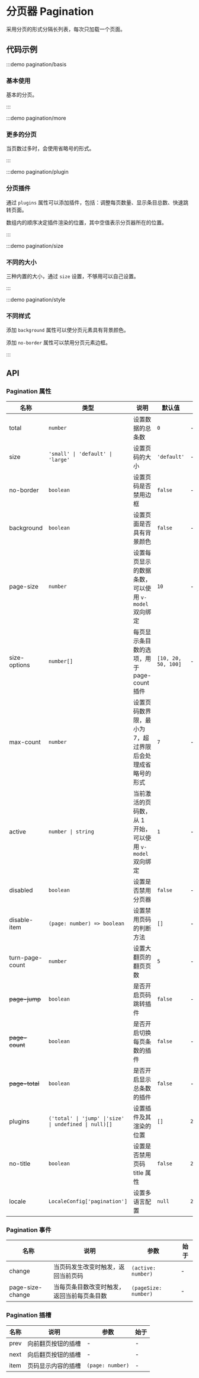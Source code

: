 # 分页器 Pagination

采用分页的形式分隔长列表，每次只加载一个页面。

## 代码示例

:::demo pagination/basis

### 基本使用

基本的分页。

:::

:::demo pagination/more

### 更多的分页

当页数过多时，会使用省略号的形式。

:::

:::demo pagination/plugin

### 分页插件

通过 `plugins` 属性可以添加插件，包括：调整每页数量、显示条目总数、快速跳转页面。

数组内的顺序决定插件渲染的位置，其中空值表示分页器所在的位置。

:::

:::demo pagination/size

### 不同的大小

三种内置的大小，通过 `size` 设置，不够用可以自己设置。

:::

:::demo pagination/style

### 不同样式

添加 `background` 属性可以使分页元素具有背景颜色。

添加 `no-border` 属性可以禁用分页元素边框。

:::

## API

### Pagination 属性

| 名称            | 类型                                                  | 说明                                                     | 默认值              | 始于     |
| --------------- | ----------------------------------------------------- | -------------------------------------------------------- | ------------------- | -------- |
| total           | `number`                                              | 设置数据的总条数                                         | `0`                 | -        |
| size            | `'small' \| 'default' \| 'large'`                     | 设置页码的大小                                           | `'default'`         | -        |
| no-border       | `boolean`                                             | 设置页码是否禁用边框                                     | `false`             | -        |
| background      | `boolean`                                             | 设置页面是否具有背景颜色                                 | `false`             | -        |
| page-size       | `number`                                              | 设置每页显示的数据条数，可以使用 `v-model` 双向绑定      | `10`                | -        |
| size-options    | `number[]`                                            | 每页显示条目数的选项，用于 page-count 插件               | `[10, 20, 50, 100]` | -        |
| max-count       | `number`                                              | 设置页码数界限，最小为 7，超过界限后会处理成省略号的形式 | `7`                 | -        |
| active          | `number \| string`                                    | 当前激活的页码数，从 1 开始，可以使用 `v-model` 双向绑定 | `1`                 | -        |
| disabled        | `boolean`                                             | 设置是否禁用分页器                                       | `false`             | -        |
| disable-item    | `(page: number) => boolean`                           | 设置禁用页码的判断方法                                   | `[]`                | -        |
| turn-page-count | `number`                                              | 设置大翻页的翻页页数                                     | `5`                 | -        |
| ~~page-jump~~   | `boolean`                                             | 是否开启页码跳转插件                                     | `false`             | -        |
| ~~page-count~~  | `boolean`                                             | 是否开启切换每页条数的插件                               | `false`             | -        |
| ~~page-total~~  | `boolean`                                             | 是否开启显示总条数的插件                                 | `false`             | -        |
| plugins         | `('total' \| 'jump' \|'size' \| undefined \| null)[]` | 设置插件及其渲染的位置                                   | `[]`                | `2.0.8`  |
| no-title        | `boolean`                                             | 设置是否禁用页码 title 属性                              | `false`             | `2.0.11` |
| locale          | `LocaleConfig['pagination']`                          | 设置多语言配置                                           | `null`              | `2.1.0`  |

### Pagination 事件

| 名称             | 说明                                       | 参数                 | 始于 |
| ---------------- | ------------------------------------------ | -------------------- | ---- |
| change           | 当页码发生改变时触发，返回当前页码         | `(active: number)`   | -    |
| page-size-change | 当每页条目数改变时触发，返回当前每页条目数 | `(pageSize: number)` | -    |

### Pagination 插槽

| 名称 | 说明               | 参数             | 始于 |
| ---- | ------------------ | ---------------- | ---- |
| prev | 向前翻页按钮的插槽 | -                | -    |
| next | 向后翻页按钮的插槽 | -                | -    |
| item | 页码显示内容的插槽 | `(page: number)` | -    |
